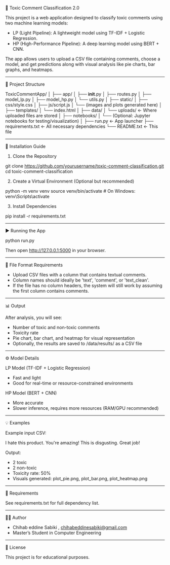
🧪 Toxic Comment Classification 2.0

This project is a web application designed to classify toxic comments using two machine learning models:

- LP (Light Pipeline): A lightweight model using TF-IDF + Logistic Regression.
- HP (High-Performance Pipeline): A deep learning model using BERT + CNN.

The app allows users to upload a CSV file containing comments, choose a model, and get predictions along with visual analysis like pie charts, bar graphs, and heatmaps.

---

📁 Project Structure

ToxicCommentApp/
│
├── app/
│   ├── __init__.py
│   ├── routes.py
│   ├── model_lp.py
│   ├── model_hp.py
│   └── utils.py
│
├── static/
│   ├── css/style.css
│   ├── js/script.js
│   └── (images and plots generated here)
│
├── templates/
│   └── index.html
│
├── data/
│   └── uploads/         ← Where uploaded files are stored
│
├── notebooks/
│   └── (Optional: Jupyter notebooks for testing/visualization)
│
├── run.py               ← App launcher
├── requirements.txt     ← All necessary dependencies
└── README.txt           ← This file

---

🚀 Installation Guide

1. Clone the Repository

git clone https://github.com/yourusername/toxic-comment-classification.git
cd toxic-comment-classification

2. Create a Virtual Environment (Optional but recommended)

python -m venv venv
source venv/bin/activate  # On Windows: venv\Scripts\activate

3. Install Dependencies

pip install -r requirements.txt

---

▶️ Running the App

python run.py

Then open http://127.0.0.1:5000 in your browser.

---

📝 File Format Requirements

- Upload CSV files with a column that contains textual comments.
- Column names should ideally be 'text', 'comment', or 'text_clean'.
- If the file has no column headers, the system will still work by assuming the first column contains comments.

---

📊 Output

After analysis, you will see:
- Number of toxic and non-toxic comments
- Toxicity rate
- Pie chart, bar chart, and heatmap for visual representation
- Optionally, the results are saved to /data/results/ as a CSV file

---

⚙️ Model Details

LP Model (TF-IDF + Logistic Regression)
- Fast and light
- Good for real-time or resource-constrained environments

HP Model (BERT + CNN)
- More accurate
- Slower inference, requires more resources (RAM/GPU recommended)

---

💡 Examples

Example input CSV:

I hate this product.
You're amazing!
This is disgusting.
Great job!

Output:
- 2 toxic
- 2 non-toxic
- Toxicity rate: 50%
- Visuals generated: plot_pie.png, plot_bar.png, plot_heatmap.png

---

🔐 Requirements

See requirements.txt for full dependency list.

---

👨‍💻 Author

- Chihab eddine Sabiki , chihabeddinesabiki@gmail.com
- Master’s Student in Computer Engineering

---

📜 License

This project is for educational purposes.
